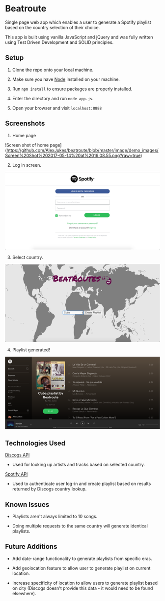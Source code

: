 # Beatroute

Single page web app which enables a user to generate a Spotify playlist based on the country selection of their choice.

This app is built using vanilla JavaScript and jQuery and was fully written using Test Driven Development and SOLID principles.


Setup
------

1. Clone the repo onto your local machine.

2. Make sure you have [Node](https://nodejs.org/en/download/) installed on your machine.

3. Run `npm install` to ensure packages are properly installed.

4. Enter the directory and run `node app.js`.

5. Open your browser and visit `localhost:8888`


Screenshots
------

1. Home page

!Screen shot of home page](https://github.com/AlexJukes/beatroute/blob/master/image/demo_images/Screen%20Shot%202017-05-14%20at%2019.08.55.png?raw=true)

2. Log in screen.

![Screen shot of log in screen](https://github.com/AlexJukes/beatroute/blob/master/image/demo_images/Screen%20Shot%202017-05-14%20at%2019.09.18.png?raw=true)

3. Select country.

![Screen shot of country selection screen](https://github.com/AlexJukes/beatroute/blob/master/image/demo_images/Screen%20Shot%202017-05-14%20at%2019.10.38.png?raw=true)

4. Playlist generated!

![Successful playlist creation screen](https://github.com/AlexJukes/beatroute/blob/master/image/demo_images/Screen%20Shot%202017-05-14%20at%2019.16.35.png?raw=true)


Technologies Used
------

[Discogs API](https://www.discogs.com/developers/)

- Used for looking up artists and tracks based on selected country.

[Spotify API](https://developer.spotify.com/web-api/)

- Used to authenticate user log-in and create playlist based on results returned by Discogs country lookup.


Known Issues
-----

- Playlists aren't always limited to 10 songs.

- Doing multiple requests to the same country will generate identical playlists.


Future Additions
------

- Add date-range functionality to generate playlists from specific eras.

- Add geolocation feature to allow user to generate playlist on current location.

- Increase specificity of location to allow users to generate playlist based on city (Discogs doesn't provide this data - it would need to be found elsewhere).
